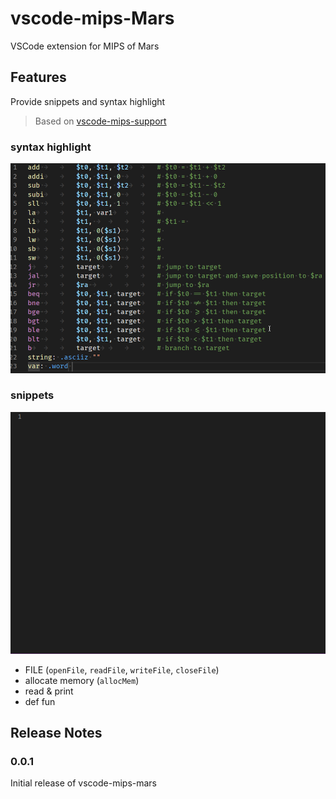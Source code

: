 # vscode-mips-Mars

VSCode extension for MIPS of Mars

## Features

Provide snippets and syntax highlight

> Based on [vscode-mips-support](https://github.com/kdarkhan/vscode-mips-support)

### syntax highlight

![syntax highligh](https://github.com/duskmoon314/vscode-mips-mars/blob/master/assets/syntaxesHighlight.png)

### snippets

![snippets](https://github.com/duskmoon314/vscode-mips-mars/blob/master/assets/def.gif)

- FILE (`openFile`, `readFile`, `writeFile`, `closeFile`)
- allocate memory (`allocMem`)
- read & print
- def fun

## Release Notes

### 0.0.1

Initial release of vscode-mips-mars
